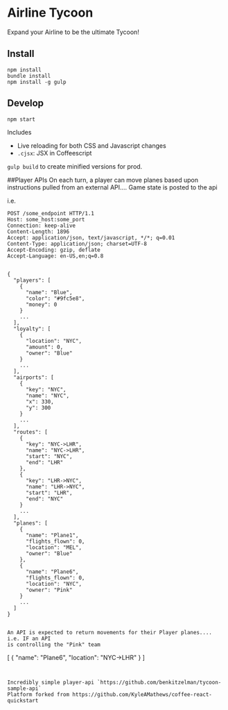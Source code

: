Airline Tycoon
=======================

Expand your Airline to be the ultimate Tycoon!

## Install

```
npm install
bundle install
npm install -g gulp
```

## Develop

```
npm start
```
Includes
- Live reloading for both CSS and Javascript changes
- `.cjsx`: JSX in Coffeescript

`gulp build` to create minified versions for prod.



##Player APIs
On each turn, a player can move planes based upon instructions pulled from an external API.... Game state is posted to the api

i.e.

```
POST /some_endpoint HTTP/1.1
Host: some_host:some_port
Connection: keep-alive
Content-Length: 1896
Accept: application/json, text/javascript, */*; q=0.01
Content-Type: application/json; charset=UTF-8
Accept-Encoding: gzip, deflate
Accept-Language: en-US,en;q=0.8


{
  "players": [
    {
      "name": "Blue",
      "color": "#9fc5e8",
      "money": 0
    }
    ...
  ],
  "loyalty": [
    {
      "location": "NYC",
      "amount": 0,
      "owner": "Blue"
    }
    ...
  ],
  "airports": [
    {
      "key": "NYC",
      "name": "NYC",
      "x": 330,
      "y": 300
    }
    ...
  ],
  "routes": [
    {
      "key": "NYC->LHR",
      "name": "NYC->LHR",
      "start": "NYC",
      "end": "LHR"
    },
    {
      "key": "LHR->NYC",
      "name": "LHR->NYC",
      "start": "LHR",
      "end": "NYC"
    }
    ...
  ],
  "planes": [
    {
      "name": "Plane1",
      "flights_flown": 0,
      "location": "MEL",
      "owner": "Blue"
    },
    {
      "name": "Plane6",
      "flights_flown": 0,
      "location": "NYC",
      "owner": "Pink"
    }
    ...
  ]
}


An API is expected to return movements for their Player planes.... i.e. IF an API
is controlling the "Pink" team
```
[
  {
    "name": "Plane6",
    "location": "NYC->LHR"
  }
]
```


Incredibly simple player-api `https://github.com/benkitzelman/tycoon-sample-api`
Platform forked from https://github.com/KyleAMathews/coffee-react-quickstart
